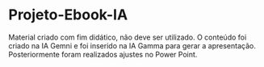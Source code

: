 # Projeto-Ebook-IA
Material criado com fim didático, não deve ser utilizado.
O conteúdo foi criado na IA Gemni e foi inserido na IA Gamma para gerar a apresentação.
Posteriormente foram realizados ajustes no Power Point.
